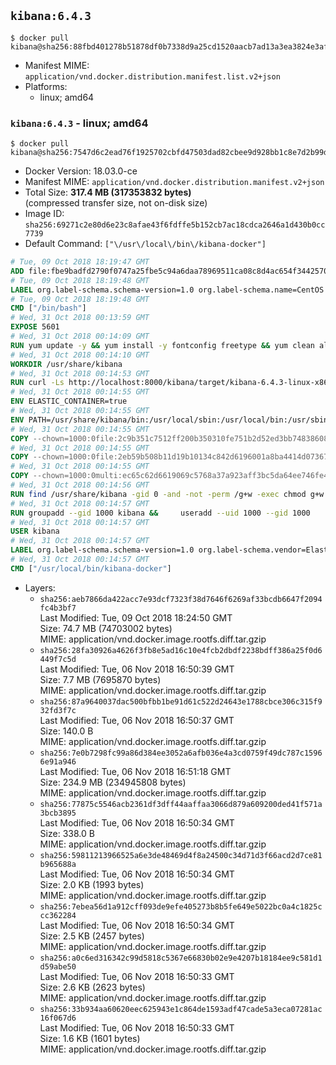 ## `kibana:6.4.3`

```console
$ docker pull kibana@sha256:88fbd401278b51878df0b7338d9a25cd1520aacb7ad13a3ea3824e3af6e3ca06
```

-	Manifest MIME: `application/vnd.docker.distribution.manifest.list.v2+json`
-	Platforms:
	-	linux; amd64

### `kibana:6.4.3` - linux; amd64

```console
$ docker pull kibana@sha256:7547d6c2ead76f1925702cbfd47503dad82cbee9d928bb1c8e7d2b99d9186138
```

-	Docker Version: 18.03.0-ce
-	Manifest MIME: `application/vnd.docker.distribution.manifest.v2+json`
-	Total Size: **317.4 MB (317353832 bytes)**  
	(compressed transfer size, not on-disk size)
-	Image ID: `sha256:69271c2e80d6e23c8afae43f6fdffe5b152cb7ac18cdca2646a1d430b0cc7739`
-	Default Command: `["\/usr\/local\/bin\/kibana-docker"]`

```dockerfile
# Tue, 09 Oct 2018 18:19:47 GMT
ADD file:fbe9badfd2790f0747a25fbe5c94a6daa78969511ca08c8d4ac654f3442570de in / 
# Tue, 09 Oct 2018 18:19:48 GMT
LABEL org.label-schema.schema-version=1.0 org.label-schema.name=CentOS Base Image org.label-schema.vendor=CentOS org.label-schema.license=GPLv2 org.label-schema.build-date=20181006
# Tue, 09 Oct 2018 18:19:48 GMT
CMD ["/bin/bash"]
# Wed, 31 Oct 2018 00:13:59 GMT
EXPOSE 5601
# Wed, 31 Oct 2018 00:14:09 GMT
RUN yum update -y && yum install -y fontconfig freetype && yum clean all
# Wed, 31 Oct 2018 00:14:10 GMT
WORKDIR /usr/share/kibana
# Wed, 31 Oct 2018 00:14:53 GMT
RUN curl -Ls http://localhost:8000/kibana/target/kibana-6.4.3-linux-x86_64.tar.gz | tar --strip-components=1 -zxf - &&     ln -s /usr/share/kibana /opt/kibana &&     chown -R 1000:0 . &&     chmod -R g=u /usr/share/kibana &&     find /usr/share/kibana -type d -exec chmod g+s {} \;
# Wed, 31 Oct 2018 00:14:55 GMT
ENV ELASTIC_CONTAINER=true
# Wed, 31 Oct 2018 00:14:55 GMT
ENV PATH=/usr/share/kibana/bin:/usr/local/sbin:/usr/local/bin:/usr/sbin:/usr/bin:/sbin:/bin
# Wed, 31 Oct 2018 00:14:55 GMT
COPY --chown=1000:0file:2c9b351c7512ff200b350310fe751b2d52ed3bb748386081bbc89592fdf7eff2 in /usr/share/kibana/config/kibana.yml 
# Wed, 31 Oct 2018 00:14:55 GMT
COPY --chown=1000:0file:2eb59b508b11d19b10134c842d6196001a8ba4414d07367b2991800b4614d47b in /usr/local/bin/ 
# Wed, 31 Oct 2018 00:14:55 GMT
COPY --chown=1000:0multi:ec65c62d6619069c5768a37a923aff3bc5da64ee746fe458069d0826e9e080cf in /usr/share/kibana/config/ 
# Wed, 31 Oct 2018 00:14:56 GMT
RUN find /usr/share/kibana -gid 0 -and -not -perm /g+w -exec chmod g+w {} \;
# Wed, 31 Oct 2018 00:14:57 GMT
RUN groupadd --gid 1000 kibana &&     useradd --uid 1000 --gid 1000       --home-dir /usr/share/kibana --no-create-home       kibana
# Wed, 31 Oct 2018 00:14:57 GMT
USER kibana
# Wed, 31 Oct 2018 00:14:57 GMT
LABEL org.label-schema.schema-version=1.0 org.label-schema.vendor=Elastic org.label-schema.name=kibana org.label-schema.version=6.4.3 org.label-schema.url=https://www.elastic.co/products/kibana org.label-schema.vcs-url=https://github.com/elastic/kibana-docker license=Elastic License
# Wed, 31 Oct 2018 00:14:57 GMT
CMD ["/usr/local/bin/kibana-docker"]
```

-	Layers:
	-	`sha256:aeb7866da422acc7e93dcf7323f38d7646f6269af33bcdb6647f2094fc4b3bf7`  
		Last Modified: Tue, 09 Oct 2018 18:24:50 GMT  
		Size: 74.7 MB (74703002 bytes)  
		MIME: application/vnd.docker.image.rootfs.diff.tar.gzip
	-	`sha256:28fa30926a4626f3fb8e5ad16c10e4fcb2dbdf2238bdff386a25f0d6449f7c5d`  
		Last Modified: Tue, 06 Nov 2018 16:50:39 GMT  
		Size: 7.7 MB (7695870 bytes)  
		MIME: application/vnd.docker.image.rootfs.diff.tar.gzip
	-	`sha256:87a9640037dac500bfbb1be91d61c522d24643e1788cbce306c315f932fd3f7c`  
		Last Modified: Tue, 06 Nov 2018 16:50:37 GMT  
		Size: 140.0 B  
		MIME: application/vnd.docker.image.rootfs.diff.tar.gzip
	-	`sha256:7e0b7298fc99a86d384ee3052a6afb036e4a3cd0759f49dc787c15966e91a946`  
		Last Modified: Tue, 06 Nov 2018 16:51:18 GMT  
		Size: 234.9 MB (234945808 bytes)  
		MIME: application/vnd.docker.image.rootfs.diff.tar.gzip
	-	`sha256:77875c5546acb2361df3dff44aaffaa3066d879a609200ded41f571a3bcb3895`  
		Last Modified: Tue, 06 Nov 2018 16:50:34 GMT  
		Size: 338.0 B  
		MIME: application/vnd.docker.image.rootfs.diff.tar.gzip
	-	`sha256:59811213966525a6e3de48469d4f8a24500c34d71d3f66acd2d7ce81b965688a`  
		Last Modified: Tue, 06 Nov 2018 16:50:34 GMT  
		Size: 2.0 KB (1993 bytes)  
		MIME: application/vnd.docker.image.rootfs.diff.tar.gzip
	-	`sha256:7ebea56d1a912cff093de9efe405273b8b5fe649e5022bc0a4c1825ccc362284`  
		Last Modified: Tue, 06 Nov 2018 16:50:34 GMT  
		Size: 2.5 KB (2457 bytes)  
		MIME: application/vnd.docker.image.rootfs.diff.tar.gzip
	-	`sha256:a0c6ed316342c99d5818c5367e66830b02e9e4207b18184ee9c581d1d59abe50`  
		Last Modified: Tue, 06 Nov 2018 16:50:33 GMT  
		Size: 2.6 KB (2623 bytes)  
		MIME: application/vnd.docker.image.rootfs.diff.tar.gzip
	-	`sha256:33b934aa60620eec625943e1c864de1593adf47cade5a3eca07281ac16f067d6`  
		Last Modified: Tue, 06 Nov 2018 16:50:33 GMT  
		Size: 1.6 KB (1601 bytes)  
		MIME: application/vnd.docker.image.rootfs.diff.tar.gzip

